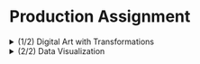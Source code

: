 # Production Assignment

<details>
  <summary>(1/2) Digital Art with Transformations</summary>

# Digital Art with Transformations
Having already worked with trigonometric functions and [the rotate() function](https://github.com/mike-leo-k/intro-to-im/blob/master/june%203), I decided to apply the concepts I observed in class, including the translate() function and scaling the the trigonometric function. The final code is [here](https://github.com/mike-leo-k/intro-to-im/blob/master/june%207/digital_art_transformed.pde).

I first translated a sine graph (without scaling, generated by plotting points), with the following result:
<p align="center">
  <img width="700" src="https://github.com/mike-leo-k/intro-to-im/blob/master/june%207/pictures/trans_1.png">
</p>

Then, scaling the graph by a fact of 10:
<p align="center">
  <img width="700" src="https://github.com/mike-leo-k/intro-to-im/blob/master/june%207/pictures/trans_2.png">
</p>

Then, using a for() loop, with pushMatrix() at the beginning followed by an incremental downward translation (using translat(0, i), i += 15) and a subsequent popMatric(), I repeated the sine graph throughout the screen:
<p align="center">
  <br>
  <img width="500" src="https://github.com/mike-leo-k/intro-to-im/blob/master/june%207/pictures/trans_3.png">
</p>

Now, when rotating the coordinate system (with the rotate() transformation), translation is also required for the drawings to be displayed on screen. Implementing the function in the last step, I added a second for loop that would draw the same graphs vertically as well:
<p align="center">
  <img width="500" src="https://github.com/mike-leo-k/intro-to-im/blob/master/june%207/pictures/trans_4.png">
</p>

Using strokeWeight(), I increased the size of the points (and thus the graphs):
<p align="center">
  <br>
  <img width="500" src="https://github.com/mike-leo-k/intro-to-im/blob/master/june%207/pictures/trans_5.png">
</p>

Finally, using random(255) in the stroke(R, G, B) function, I set each point on each graph to have a random color:
<p align="center">
  <br>
  <img width="500" src="https://github.com/mike-leo-k/intro-to-im/blob/master/june%207/pictures/trans_6.png">
</p>


### Final Render
<p align="center">
  <img width="500" src="https://github.com/mike-leo-k/intro-to-im/blob/master/june%207/pictures/final_render.gif">
</p>

### Challenges/Discoveries
* Figuring out how to properly scale up the sine graph. Realizing that the x coroodinate needed to be proportionally scaled as well seems obvious in retrospect.
* I first tried using the fill() function to change the color of the points, but googling told me that stroke() controlled the colors of points.
* Calculating how much translation was required post-rotation. Thinking of the coordinate system as a movable graph sheet really helped.

</details>

<details>
  <summary>(2/2) Data Visualization</summary>
  
# Data Visualization

## Basic Analysis of the 1988 Seoul Olympics Participants & Winners
Having already collected data on this event for another project, I decided to use Processing to complete a simple data visualization of the compiled information. The data on the number of medals won was collected from [here](https://en.wikipedia.org/wiki/1988_Summer_Olympics_medal_table).

The 1988 Olympics were notable for several reasons: it was the first Olympics event with participation from all major blocs in international politics, following two consecutive events that were boycotted by various countries; it was the last Olympics event attended by the Soviet Union; finally, no nation has ever come close to the Soviet Union's utter domination of the medal table, with 55 gold medals and 132 medals in total.

I decided to analyze the performance of countries identified as communist states, due to the fact that most of these states would no longer exist by the following Olympics. A communist country is defined as a state that is administered and governed by a single communist party guided by Marxism–Leninism. I identified communist states using [this](https://en.wikipedia.org/wiki/Communist_state#List_of_communist_states) list.

The compiled list of countries, with their total medals and their status as a communist state (1 if they were, 0 if they were not), looked like this:
<p align="center">
  <img width="400" src="https://github.com/mike-leo-k/intro-to-im/blob/master/june%207/pictures/1988%20olympics.jpg">
</p>

AFter creating the CSV file, I used the [loadTable()](https://processing.org/reference/loadTable_.html) function and a for() loop to read the values of each row (with the row.getInt() function). Adding up the total participants and medals, as well as all the communist states participating and the medals won by them, I was able to display the data visually:
<p align="center">
  <br>
  <img src="https://github.com/mike-leo-k/intro-to-im/blob/master/june%207/pictures/data_vis_1.png">
</p>

With the bar on top representing the number of participating communist states out of all participants, and the second bar depicting the number of medals won by communist states out of all medals won. I printed the values calculated numerically as well:
<p align="center">
  <br>
  <img src="https://github.com/mike-leo-k/intro-to-im/blob/master/june%207/pictures/data_vis_2.png">
</p>

### Challenges/Discoveries
* Wasn't sure how to read the values from each row and use them for calculations. The [loadTable()](https://processing.org/reference/loadTable_.html) page was immensely helpful to figure this out.


## Visualization of Police Killings of Black Americans by State
Can be found [here](https://github.com/mike-leo-k/intro-to-im/blob/master/june%208%20(image_manipulation)/).

</details>
